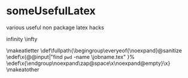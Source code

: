 someUsefulLatex
===============

various useful non package latex hacks


infinity  \infty


\makeatletter
\def\fullpath{\begingroup\everyeof{\noexpand}\@sanitize
  \edef\x{\@@input|"find `pwd` -name \jobname.tex" }%
  \edef\x{\endgroup\noexpand\zap@space\x\noexpand\@empty}\x}
\makeatother

